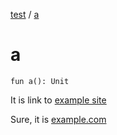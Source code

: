 [test](index.md) / [a](./a.md)

# a

`fun a(): Unit`

It is link to [example site](https://example.com)

Sure, it is [example.com](https://example.com)

